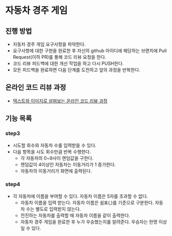 # 자동차 경주 게임
## 진행 방법
* 자동차 경주 게임 요구사항을 파악한다.
* 요구사항에 대한 구현을 완료한 후 자신의 github 아이디에 해당하는 브랜치에 Pull Request(이하 PR)를 통해 코드 리뷰 요청을 한다.
* 코드 리뷰 피드백에 대한 개선 작업을 하고 다시 PUSH한다.
* 모든 피드백을 완료하면 다음 단계를 도전하고 앞의 과정을 반복한다.

## 온라인 코드 리뷰 과정
* [텍스트와 이미지로 살펴보는 온라인 코드 리뷰 과정](https://github.com/next-step/nextstep-docs/tree/master/codereview)

## 기능 목록
### step3
* 시도할 회수와 자동차 수를 입력받을 수 있다.
* 다음 항목을 시도 회수만큼 반복 수행한다.
  * 각 자동차의 0~9사이 랜덤값을 구한다.
  * 랜덤값이 4이상인 자동차는 이동거리가 1 증가한다.
  * 자동차의 이동거리가 화면에 출력된다.

### step4
* 각 자동차에 이름을 부여할 수 있다. 자동차 이름은 5자를 초과할 수 없다.
  * 자동차 이름을 입력 받는다. 자동차 이름은 쉼표(,)를 기준으로 구분한다. 자동차 수는 별도로 입력받지 않는다.
  * 전진하는 자동차를 출력할 때 자동차 이름을 같이 출력한다. 
  * 자동차 경주 게임을 완료한 후 누가 우승했는지를 알려준다. 우승자는 한명 이상일 수 있다.
